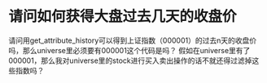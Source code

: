 # 请问如何获得大盘过去几天的收盘价

请问用get_attribute_history可以得到上证指数（000001）的过去n天的收盘价吗，那么universe里必须要有000001这个代码是吗？
假如在universe里有了000001，那么我对universe里的stock进行买入卖出操作的话不就还得过滤掉这些指数吗？